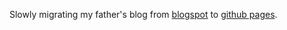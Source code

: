 Slowly migrating my father's blog from [blogspot](http://swaying-branches.blogspot.com/) to [github pages](https://swayingbranches.yehudardevelopment.com/).
